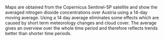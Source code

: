Maps are obtained from the Copernicus Sentinel-5P satellite and show the averaged nitrogen dioxide concentrations over Austria using a 14-day moving average.  Using a 14 day average eliminates some effects which are caused by short term meteorology changes and cloud cover. The average gives an overview over the whole time period and therefore reflects trends better than shorter time periods.